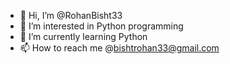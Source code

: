 - 👋 Hi, I’m @RohanBisht33
- 👀 I’m interested in Python programming
- 🌱 I’m currently learning Python
- 📫 How to reach me @bishtrohan33@gmail.com

<!---
RohanBisht33/RohanBisht33 is a ✨ special ✨ repository because its `README.md` (this file) appears on your GitHub profile.
You can click the Preview link to take a look at your changes.
--->
